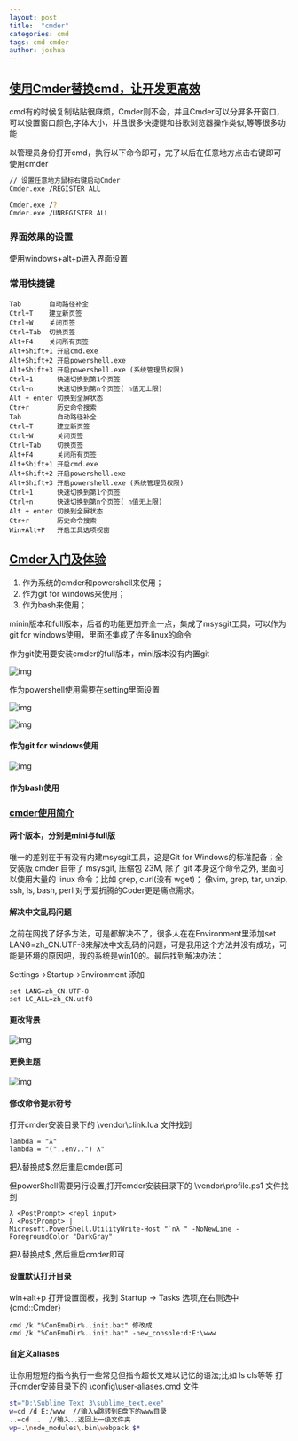 ```yaml
---
layout: post
title:  "cmder"
categories: cmd
tags: cmd cmder
author: joshua
---
```


## [使用Cmder替换cmd，让开发更高效](https://www.jianshu.com/p/5b7c985240a7)

cmd有的时候复制粘贴很麻烦，Cmder则不会，并且Cmder可以分屏多开窗口，可以设置窗口颜色,字体大小，并且很多快捷键和谷歌浏览器操作类似,等等很多功能

以管理员身份打开cmd，执行以下命令即可，完了以后在任意地方点击右键即可使用cmder

```sh
// 设置任意地方鼠标右键启动Cmder
Cmder.exe /REGISTER ALL

Cmder.exe /?
Cmder.exe /UNREGISTER ALL
```

### 界面效果的设置

使用windows+alt+p进入界面设置

### 常用快捷键

```text
Tab       自动路径补全
Ctrl+T    建立新页签
Ctrl+W    关闭页签
Ctrl+Tab  切换页签
Alt+F4    关闭所有页签
Alt+Shift+1 开启cmd.exe
Alt+Shift+2 开启powershell.exe
Alt+Shift+3 开启powershell.exe (系统管理员权限)
Ctrl+1      快速切换到第1个页签
Ctrl+n      快速切换到第n个页签( n值无上限)
Alt + enter 切换到全屏状态
Ctr+r       历史命令搜索
Tab         自动路径补全
Ctrl+T      建立新页签
Ctrl+W      关闭页签
Ctrl+Tab    切换页签
Alt+F4      关闭所有页签
Alt+Shift+1 开启cmd.exe
Alt+Shift+2 开启powershell.exe
Alt+Shift+3 开启powershell.exe (系统管理员权限)
Ctrl+1      快速切换到第1个页签
Ctrl+n      快速切换到第n个页签( n值无上限)
Alt + enter 切换到全屏状态
Ctr+r       历史命令搜索
Win+Alt+P   开启工具选项视窗
```



## [Cmder入门及体验](https://www.jianshu.com/p/7c3a0339535b)

1. 作为系统的cmder和powershell来使用；
2. 作为git for windows来使用；
3. 作为bash来使用；

minin版本和full版本，后者的功能更加齐全一点，集成了msysgit工具，可以作为git for windows使用，里面还集成了许多linux的命令

作为git使用要安装cmder的full版本，mini版本没有内置git

![img](https://upload-images.jianshu.io/upload_images/15561984-776bbc05b0e0bac7.png?imageMogr2/auto-orient/strip|imageView2/2/w/951/format/webp)

作为powershell使用需要在setting里面设置

![img](https://upload-images.jianshu.io/upload_images/15561984-efc5047bd639c060.png?imageMogr2/auto-orient/strip|imageView2/2/w/756/format/webp)

![img](https://upload-images.jianshu.io/upload_images/15561984-ad0eedb19f67963d.png?imageMogr2/auto-orient/strip|imageView2/2/w/678/format/webp)

#### 作为git for windows使用

![img](https://upload-images.jianshu.io/upload_images/15561984-74008cb60d2b9dcb.png?imageMogr2/auto-orient/strip|imageView2/2/w/676/format/webp)

#### 作为bash使用





### [cmder使用简介](https://www.cnblogs.com/ziyoublog/p/10416684.html)

#### 两个版本，分别是mini与full版

唯一的差别在于有没有内建msysgit工具，这是Git for Windows的标准配备；全安装版 cmder 自带了 msysgit, 压缩包 23M, 除了 git 本身这个命令之外, 里面可以使用大量的 linux 命令；比如 grep, curl(没有 wget)； 像vim, grep, tar, unzip, ssh, ls, bash, perl 对于爱折腾的Coder更是痛点需求。

#### 解决中文乱码问题

之前在网找了好多方法，可是都解决不了，很多人在在Environment里添加set LANG=zh_CN.UTF-8来解决中文乱码的问题，可是我用这个方法并没有成功，可能是环境的原因吧，我的系统是win10的。最后找到解决办法：

Settings->Startup->Environment 添加

```
set LANG=zh_CN.UTF-8
set LC_ALL=zh_CN.utf8
```



#### 更改背景

![img](https://images2018.cnblogs.com/blog/763945/201804/763945-20180404153813574-2036831489.png)

#### 更换主题

![img](https://images2018.cnblogs.com/blog/763945/201804/763945-20180404153852546-1032635388.png)

#### 修改命令提示符号

打开cmder安装目录下的 \vendor\clink.lua 文件找到

```
lambda = "λ"
lambda = "("..env..") λ"
```

把λ替换成$,然后重启cmder即可

但powerShell需要另行设置,打开cmder安装目录下的 \vendor\profile.ps1 文件找到

```
λ <PostPrompt> <repl input>
λ <PostPrompt> |
Microsoft.PowerShell.UtilityWrite-Host "`nλ " -NoNewLine -ForegroundColor "DarkGray"
```

把λ替换成$ ,然后重启cmder即可

#### 设置默认打开目录

win+alt+p 打开设置面板，找到 Startup -> Tasks 选项,在右侧选中 {cmd::Cmder}

```
cmd /k "%ConEmuDir%..init.bat" 修改成
cmd /k "%ConEmuDir%..init.bat" -new_console:d:E:\www
```

#### 自定义aliases

让你用短短的指令执行一些常见但指令超长又难以记忆的语法;比如 ls cls等等
打开cmder安装目录下的 \config\user-aliases.cmd 文件

```sh
st="D:\Sublime Text 3\sublime_text.exe"
w=cd /d E:/www  //输入w跳转到E盘下的www目录
..=cd ..  //输入..返回上一级文件夹
wp=.\node_modules\.bin\webpack $*
```

